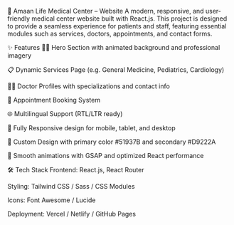🏥 Amaan Life Medical Center – Website
A modern, responsive, and user-friendly medical center website built with React.js. This project is designed to provide a seamless experience for patients and staff, featuring essential modules such as services, doctors, appointments, and contact forms.

✨ Features
🧑‍⚕️ Hero Section with animated background and professional imagery

📋 Dynamic Services Page (e.g. General Medicine, Pediatrics, Cardiology)

👨‍⚕️ Doctor Profiles with specializations and contact info

📅 Appointment Booking System

🌐 Multilingual Support (RTL/LTR ready)

📱 Fully Responsive design for mobile, tablet, and desktop

🎨 Custom Design with primary color #51937B and secondary #D9222A

🚀 Smooth animations with GSAP and optimized React performance

🛠️ Tech Stack
Frontend: React.js, React Router

Styling: Tailwind CSS / Sass / CSS Modules 

Icons: Font Awesome / Lucide

Deployment: Vercel / Netlify / GitHub Pages
